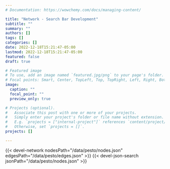 ```yaml
---
# Documentation: https://wowchemy.com/docs/managing-content/

title: "Network - Search Bar Development"
subtitle: ""
summary: ""
authors: []
tags: []
categories: []
date: 2022-12-18T15:21:47-05:00
lastmod: 2022-12-18T15:21:47-05:00
featured: false
draft: true

# Featured image
# To use, add an image named `featured.jpg/png` to your page's folder.
# Focal points: Smart, Center, TopLeft, Top, TopRight, Left, Right, BottomLeft, Bottom, BottomRight.
image:
  caption: ""
  focal_point: ""
  preview_only: true

# Projects (optional).
#   Associate this post with one or more of your projects.
#   Simply enter your project's folder or file name without extension.
#   E.g. `projects = ["internal-project"]` references `content/project/deep-learning/index.md`.
#   Otherwise, set `projects = []`.
projects: []

---
```


{{< devel-network nodesPath="/data/pesto/nodes.json" edgesPath="/data/pesto/edges.json" >}}
{{< devel-json-search jsonPath="/data/pesto/nodes.json"  >}}

